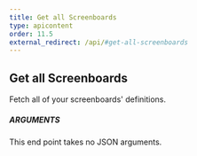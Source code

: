 ```yaml
---
title: Get all Screenboards
type: apicontent
order: 11.5
external_redirect: /api/#get-all-screenboards
---
```


## Get all Screenboards
Fetch all of your screenboards' definitions.

##### ARGUMENTS

This end point takes no JSON arguments.